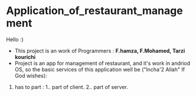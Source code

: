 # Application_of_restaurant_management

Hello :) 
- This project is an work of Programmers : **F.hamza, F.Mohamed, Tarzi kourichi**
- Project is an app for management of restaurant, and it's work in andriod OS, so the basic services of this application well be ("Incha'2 Allah" If God wishes):
1. has to part :
1.. part of client.
2.. part of server.
